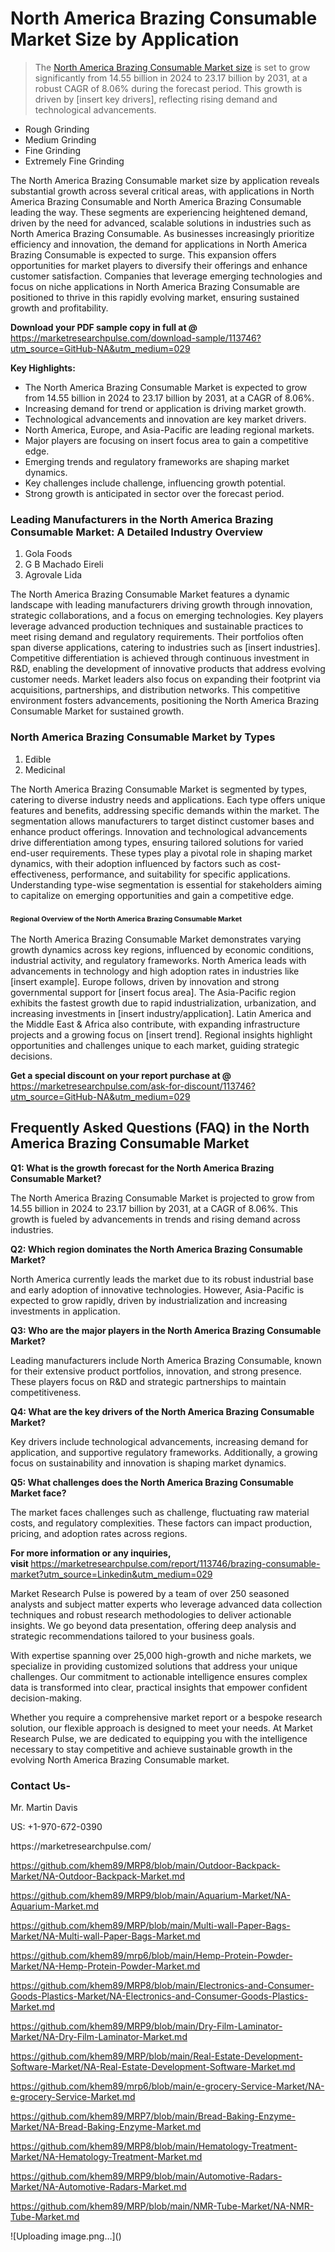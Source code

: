 <h1>North America Brazing Consumable Market&nbsp;Size by Application</h1><blockquote><p>The <a href="https://marketresearchpulse.com/download-sample/113746?utm_source=GitHub-NA&amp;utm_medium=029">North America Brazing Consumable Market size</a> is set to grow significantly from 14.55 billion in 2024 to 23.17 billion by 2031, at a robust CAGR of 8.06% during the forecast period. This growth is driven by [insert key drivers], reflecting rising demand and technological advancements.</p></blockquote><ul><li>Rough Grinding<li> Medium Grinding<li> Fine Grinding<li> Extremely Fine Grinding</li></ul><p>The North America Brazing Consumable market size by application reveals substantial growth across several critical areas, with applications in North America Brazing Consumable and North America Brazing Consumable leading the way. These segments are experiencing heightened demand, driven by the need for advanced, scalable solutions in industries such as North America Brazing Consumable. As businesses increasingly prioritize efficiency and innovation, the demand for applications in North America Brazing Consumable is expected to surge. This expansion offers opportunities for market players to diversify their offerings and enhance customer satisfaction. Companies that leverage emerging technologies and focus on niche applications in North America Brazing Consumable are positioned to thrive in this rapidly evolving market, ensuring sustained growth and profitability.</p><p><strong>Download your PDF sample copy in full at @ </strong><a href="https://marketresearchpulse.com/download-sample/113746?utm_source=GitHub-NA&amp;utm_medium=029">https://marketresearchpulse.com/download-sample/113746?utm_source=GitHub-NA&amp;utm_medium=029</a></p><p><strong>Key Highlights: </strong></p><ul><li>The North America Brazing Consumable Market is expected to grow from 14.55 billion in 2024 to 23.17 billion by 2031, at a CAGR of 8.06%.</li><li>Increasing demand for trend or application is driving market growth.</li><li>Technological advancements and innovation are key market drivers.</li><li>North America, Europe, and Asia-Pacific are leading regional markets.</li><li>Major players are focusing on insert focus area to gain a competitive edge.</li><li>Emerging trends and regulatory frameworks are shaping market dynamics.</li><li>Key challenges include challenge, influencing growth potential.</li><li>Strong growth is anticipated in sector over the forecast period.</li></ul><h3>Leading Manufacturers in the North America Brazing Consumable Market: A Detailed Industry Overview</h3><ol><li>Gola Foods</li><li>G B Machado Eireli</li><li>Agrovale Lida</li></ol><div class="flex max-w-full flex-col flex-grow"><div class="min-h-8 text-message flex w-full flex-col items-end gap-2 whitespace-normal break-words [.text-message+&amp;]:mt-5" dir="auto" data-message-author-role="assistant" data-message-id="fd8432e4-4910-450d-b182-61b7bfb0a01f" data-message-model-slug="gpt-4o"><div class="flex w-full flex-col gap-1 empty:hidden first:pt-[3px]"><div class="markdown prose w-full break-words dark:prose-invert light"><p>The North America Brazing Consumable Market features a dynamic landscape with leading manufacturers driving growth through innovation, strategic collaborations, and a focus on emerging technologies. Key players leverage advanced production techniques and sustainable practices to meet rising demand and regulatory requirements. Their portfolios often span diverse applications, catering to industries such as [insert industries]. Competitive differentiation is achieved through continuous investment in R&amp;D, enabling the development of innovative products that address evolving customer needs. Market leaders also focus on expanding their footprint via acquisitions, partnerships, and distribution networks. This competitive environment fosters advancements, positioning the North America Brazing Consumable Market for sustained growth.</p></div></div></div></div><h3>North America Brazing Consumable Market by Types</h3><ol><li>Edible<li> Medicinal</li></ol><div class="flex max-w-full flex-col flex-grow"><div class="min-h-8 text-message flex w-full flex-col items-end gap-2 whitespace-normal break-words [.text-message+&amp;]:mt-5" dir="auto" data-message-author-role="assistant" data-message-id="084470be-0bb7-4664-bddf-5156b4f41249" data-message-model-slug="gpt-4o-mini"><div class="flex w-full flex-col gap-1 empty:hidden first:pt-[3px]"><div class="markdown prose w-full break-words dark:prose-invert light"><p>The North America Brazing Consumable Market is segmented by types, catering to diverse industry needs and applications. Each type offers unique features and benefits, addressing specific demands within the market. The segmentation allows manufacturers to target distinct customer bases and enhance product offerings. Innovation and technological advancements drive differentiation among types, ensuring tailored solutions for varied end-user requirements. These types play a pivotal role in shaping market dynamics, with their adoption influenced by factors such as cost-effectiveness, performance, and suitability for specific applications. Understanding type-wise segmentation is essential for stakeholders aiming to capitalize on emerging opportunities and gain a competitive edge.</p></div></div></div></div><h3><span style="font-size: 11px;">Regional Overview of the North America Brazing Consumable Market</span></h3><div class="flex max-w-full flex-col flex-grow"><div class="min-h-8 text-message flex w-full flex-col items-end gap-2 whitespace-normal break-words [.text-message+&amp;]:mt-5" dir="auto" data-message-author-role="assistant" data-message-id="e9038762-ce64-4e30-91c9-9bd413514231" data-message-model-slug="gpt-4o-mini"><div class="flex w-full flex-col gap-1 empty:hidden first:pt-[3px]"><div class="markdown prose w-full break-words dark:prose-invert light"><p>The North America Brazing Consumable Market demonstrates varying growth dynamics across key regions, influenced by economic conditions, industrial activity, and regulatory frameworks. North America leads with advancements in technology and high adoption rates in industries like [insert example]. Europe follows, driven by innovation and strong governmental support for [insert focus area]. The Asia-Pacific region exhibits the fastest growth due to rapid industrialization, urbanization, and increasing investments in [insert industry/application]. Latin America and the Middle East &amp; Africa also contribute, with expanding infrastructure projects and a growing focus on [insert trend]. Regional insights highlight opportunities and challenges unique to each market, guiding strategic decisions.</p></div></div></div></div><p><strong>Get a special discount on your report purchase at @ </strong><a href="https://marketresearchpulse.com/ask-for-discount/113746?utm_source=GitHub-NA&amp;utm_medium=029">https://marketresearchpulse.com/ask-for-discount/113746?utm_source=GitHub-NA&amp;utm_medium=029</a></p><h2>Frequently Asked Questions (FAQ) in the North America Brazing Consumable Market</h2><p><strong>Q1: What is the growth forecast for the North America Brazing Consumable Market?</strong></p><p>The North America Brazing Consumable Market is projected to grow from 14.55 billion in 2024 to 23.17 billion by 2031, at a CAGR of 8.06%. This growth is fueled by advancements in trends and rising demand across industries.</p><p><strong>Q2: Which region dominates the North America Brazing Consumable Market?</strong></p><p>North America currently leads the market due to its robust industrial base and early adoption of innovative technologies. However, Asia-Pacific is expected to grow rapidly, driven by industrialization and increasing investments in application.</p><p><strong>Q3: Who are the major players in the North America Brazing Consumable Market?</strong></p><p>Leading manufacturers include North America Brazing Consumable, known for their extensive product portfolios, innovation, and strong presence. These players focus on R&amp;D and strategic partnerships to maintain competitiveness.</p><p><strong>Q4: What are the key drivers of the North America Brazing Consumable Market?</strong></p><p>Key drivers include technological advancements, increasing demand for application, and supportive regulatory frameworks. Additionally, a growing focus on sustainability and innovation is shaping market dynamics.</p><p><strong>Q5: What challenges does the North America Brazing Consumable Market face?</strong></p><p>The market faces challenges such as challenge, fluctuating raw material costs, and regulatory complexities. These factors can impact production, pricing, and adoption rates across regions.</p><p><strong>For more information or any inquiries, visit&nbsp;</strong><a href="https://marketresearchpulse.com/report/113746/brazing-consumable-market?utm_source=Linkedin&utm_medium=029">https://marketresearchpulse.com/report/113746/brazing-consumable-market?utm_source=Linkedin&utm_medium=029</a></p><p>Market Research Pulse is powered by a team of over 250 seasoned analysts and subject matter experts who leverage advanced data collection techniques and robust research methodologies to deliver actionable insights. We go beyond data presentation, offering deep analysis and strategic recommendations tailored to your business goals.</p><p>With expertise spanning over 25,000 high-growth and niche markets, we specialize in providing customized solutions that address your unique challenges. Our commitment to actionable intelligence ensures complex data is transformed into clear, practical insights that empower confident decision-making.</p><p>Whether you require a comprehensive market report or a bespoke research solution, our flexible approach is designed to meet your needs. At Market Research Pulse, we are dedicated to equipping you with the intelligence necessary to stay competitive and achieve sustainable growth in the evolving North America Brazing Consumable market.</p><h3><strong>Contact Us-</strong></h3><p>Mr. Martin Davis</p><p>US: +1-970-672-0390</p><p>https://marketresearchpulse.com/</p><p><a href="https://github.com/khem89/MRP8/blob/main/Outdoor-Backpack-Market/NA-Outdoor-Backpack-Market.md">https://github.com/khem89/MRP8/blob/main/Outdoor-Backpack-Market/NA-Outdoor-Backpack-Market.md</a></p><p><a href="https://github.com/khem89/MRP9/blob/main/Aquarium-Market/NA-Aquarium-Market.md">https://github.com/khem89/MRP9/blob/main/Aquarium-Market/NA-Aquarium-Market.md</a></p><p><a href="https://github.com/khem89/MRP/blob/main/Multi-wall-Paper-Bags-Market/NA-Multi-wall-Paper-Bags-Market.md">https://github.com/khem89/MRP/blob/main/Multi-wall-Paper-Bags-Market/NA-Multi-wall-Paper-Bags-Market.md</a></p><p><a href="https://github.com/khem89/mrp6/blob/main/Hemp-Protein-Powder-Market/NA-Hemp-Protein-Powder-Market.md">https://github.com/khem89/mrp6/blob/main/Hemp-Protein-Powder-Market/NA-Hemp-Protein-Powder-Market.md</a></p><p><a href="https://github.com/khem89/MRP8/blob/main/Electronics-and-Consumer-Goods-Plastics-Market/NA-Electronics-and-Consumer-Goods-Plastics-Market.md">https://github.com/khem89/MRP8/blob/main/Electronics-and-Consumer-Goods-Plastics-Market/NA-Electronics-and-Consumer-Goods-Plastics-Market.md</a></p><p><a href="https://github.com/khem89/MRP9/blob/main/Dry-Film-Laminator-Market/NA-Dry-Film-Laminator-Market.md">https://github.com/khem89/MRP9/blob/main/Dry-Film-Laminator-Market/NA-Dry-Film-Laminator-Market.md</a></p><p><a href="https://github.com/khem89/MRP/blob/main/Real-Estate-Development-Software-Market/NA-Real-Estate-Development-Software-Market.md">https://github.com/khem89/MRP/blob/main/Real-Estate-Development-Software-Market/NA-Real-Estate-Development-Software-Market.md</a></p><p><a href="https://github.com/khem89/mrp6/blob/main/e-grocery-Service-Market/NA-e-grocery-Service-Market.md">https://github.com/khem89/mrp6/blob/main/e-grocery-Service-Market/NA-e-grocery-Service-Market.md</a></p><p><a href="https://github.com/khem89/MRP7/blob/main/Bread-Baking-Enzyme-Market/NA-Bread-Baking-Enzyme-Market.md">https://github.com/khem89/MRP7/blob/main/Bread-Baking-Enzyme-Market/NA-Bread-Baking-Enzyme-Market.md</a></p><p><a href="https://github.com/khem89/MRP8/blob/main/Hematology-Treatment-Market/NA-Hematology-Treatment-Market.md">https://github.com/khem89/MRP8/blob/main/Hematology-Treatment-Market/NA-Hematology-Treatment-Market.md</a></p><p><a href="https://github.com/khem89/MRP9/blob/main/Automotive-Radars-Market/NA-Automotive-Radars-Market.md">https://github.com/khem89/MRP9/blob/main/Automotive-Radars-Market/NA-Automotive-Radars-Market.md</a></p><p><a href="https://github.com/khem89/MRP/blob/main/NMR-Tube-Market/NA-NMR-Tube-Market.md">https://github.com/khem89/MRP/blob/main/NMR-Tube-Market/NA-NMR-Tube-Market.md</a></p>
![Uploading image.png…]()
